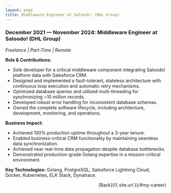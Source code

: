 ```yaml
---
layout: page
title: Middleware Engineer at Saloodo! (DHL Group)
---
```


### December 2021 — November 2024: Middleware Engineer at Saloodo! (DHL Group)

*Freelance \| Part-Time \| Remote*

**Role & Contributions:**

- Sole developer for a critical middleware component integrating Saloodo! platform data with
  Salesforce CRM.
- Designed and implemented a fault-tolerant, stateless architecture with continuous loop execution
  and automatic retry mechanisms.
- Optimized database queries and utilized multi-threading for synchronizing ~10 million records.
- Developed robust error handling for inconsistent database schemas.
- Owned the complete software lifecycle, including architecture, development, monitoring, and
  operations.

**Business Impact:**

- Achieved 100% production uptime throughout a 3-year tenure.
- Enabled business-critical CRM functionality by maintaining seamless data synchronization.
- Achieved near real-time data propagation despite database bottlenecks.
- Demonstrated production-grade Golang expertise in a mission-critical environment.

**Key Technologies:**
Golang, PostgreSQL, Salesforce Lightning Cloud, Docker, Kubernetes, ELK Stack, Dynatrace.

<span style="float: right;">[Back]({{ site.url }}/#my-career)</span>
